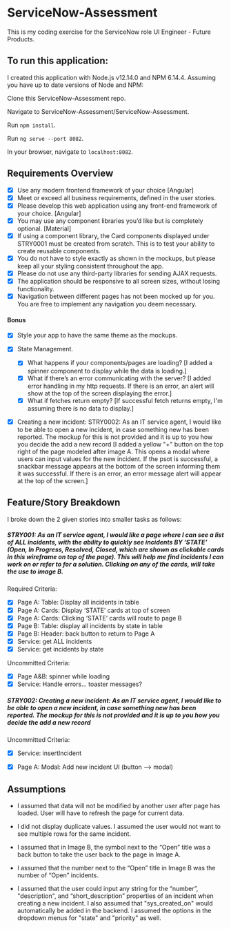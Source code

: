 # ServiceNow-Assessment
This is my coding exercise for the ServiceNow role UI Engineer - Future Products.

## To run this application:
I created this application with Node.js v12.14.0 and NPM 6.14.4.  Assuming you have up to date versions of Node and NPM:

Clone this ServiceNow-Assessment repo.

Navigate to ServiceNow-Assessment/ServiceNow-Assessment.

Run `npm install`.

Run `ng serve --port 8082`.

In your browser, navigate to `localhost:8082`.


## Requirements Overview
- [x] Use any modern frontend framework of your choice [Angular]
- [x] Meet or exceed all business requirements, defined in the user stories.
- [x] Please develop this web application using any front-end framework of your choice. [Angular]
- [x] You may use any component libraries you’d like but is completely optional. [Material]
- [x] If using a component library, the Card components displayed under STRY0001 must be
created from scratch. This is to test your ability to create reusable components.
- [x] You do not have to style exactly as shown in the mockups, but please keep all your styling
consistent throughout the app.
- [x] Please do not use any third-party libraries for sending AJAX requests.
- [x] The application should be responsive to all screen sizes, without losing functionality.
- [x] Navigation between different pages has not been mocked up for you. You are free to implement
any navigation you deem necessary.

#### Bonus
- [x] Style your app to have the same theme as the mockups.
- [x] State Management.
    - [x] What happens if your components/pages are loading? [I added a spinner component to display while the data is loading.]
    - [x] What if there’s an error communicating with the server? [I added error handling in my http requests.  If there is an error, an alert will show at the top of the screen displaying the error.]
    - [x] What if fetches return empty? [If successful fetch returns empty, I'm assuming there is no data to display.]
- [x] Creating a new incident: STRY0002: As an IT service agent, I would like to be able to open a new incident, in case something new has been reported. The mockup for this is not provided and it is up to you how you decide the add a new record [I added a yellow "+" button on the top right of the page modeled after image A.  This opens a modal where users can input values for the new incident. If the psot is successful, a snackbar message appears at the bottom of the screen informing them it was successful. If there is an error, an error message alert will appear at the top of the screen.]


## Feature/Story Breakdown
I broke down the 2 given stories into smaller tasks as follows:

##### STRY001: As an IT service agent, I would like a page where I can see a list of ALL incidents, with the ability to quickly see incidents BY ‘STATE’ (Open, In Progress, Resolved, Closed, which are shown as clickable cards in this wireframe on top of the page). This will help me find incidents I can work on or refer to for a solution. Clicking on any of the cards, will take the use to image B.

Required Criteria:
- [x]  Page A: Table: Display all incidents in table
- [x]  Page A: Cards: Display ‘STATE’ cards at top of screen
- [x]  Page A: Cards: Clicking ‘STATE’ cards will route to page B
- [x]  Page B: Table: display all incidents by state in table
- [x]  Page B: Header: back button to return to Page A
- [x]  Service: get ALL incidents
- [x]  Service: get incidents by state

Uncommitted Criteria:
- [x]  Page A&amp;B: spinner while loading
- [x]  Service: Handle errors… toaster messages?

##### STRY002: Creating a new incident: As an IT service agent, I would like to be able to open a new incident, in case something new has been reported. The mockup for this is not provided and it is up to you how you decide the add a new record

Uncommitted Criteria:
- [x] Service: insertIncident
- [x] Page A: Modal: Add new incident UI (button --> modal)


## Assumptions
- I assumed that data will not be modified by another user after page has loaded. User will have to refresh the page for current data.

- I did not display duplicate values.  I assumed the user would not want to see multiple rows for the same incident.

- I assumed that in Image B, the symbol next to the “Open” title was a back button to take the user back to the page in Image A.

- I assumed that the number next to the “Open” title in Image B was the number of “Open” incidents. 

- I assumed that the user could input any string for the “number”, "description", and “short_description” properties of an incident when creating a new incident. I also assumed that "sys_created_on" would automatically be added in the backend. I assumed the options in the dropdown menus for "state" and "priority" as well. 